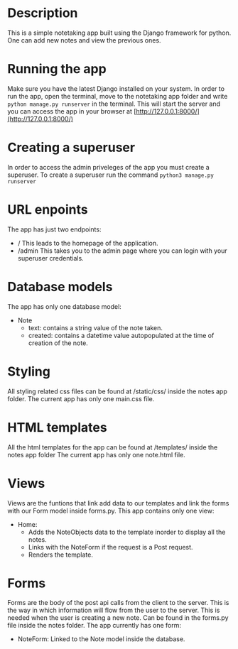 # Description
This is a simple notetaking app built using the Django framework for python. One can add new notes and view the previous ones.

# Running the app
Make sure you have the latest Django installed on your system.
In order to run the app, open the terminal, move to the notetaking app folder and write `python manage.py runserver` in the terminal.
This will start the server and you can access the app in your browser at [http://127.0.0.1:8000/](http://127.0.0.1:8000/)

# Creating a superuser
In order to access the admin priveleges of the app you must create a superuser.
To create a superuser run the command `python3 manage.py runserver`

# URL enpoints
The app has just two endpoints:
- / This leads to the homepage of the application.
- /admin This takes you to the admin page where you can login with your superuser credentials.

# Database models
The app has only one database model:
- Note
    - text: contains a string value of the note taken.
    - created: contains a datetime value autopopulated at the time of creation of the note.

# Styling
All styling related css files can be found at /static/css/ inside the notes app folder.
The current app has only one main.css file.

# HTML templates
All the html templates for the app can be found at /templates/ inside the notes app folder
The current app has only one note.html file.

# Views
Views are the funtions that link add data to our templates and link the forms with our Form model inside forms.py. This app contains only one view:
- Home: 
    - Adds the NoteObjects data to the template inorder to display all the notes.
    - Links with the NoteForm if the request is a Post request.
    - Renders the template.



# Forms
Forms are the body of the post api calls from the client to the server. This is the way in which information will flow from the user to the server. 
This is needed when the user is creating a new note. Can be found in the forms.py file inside the notes folder.
The app currently has one form:
- NoteForm: Linked to the Note model inside the database.

